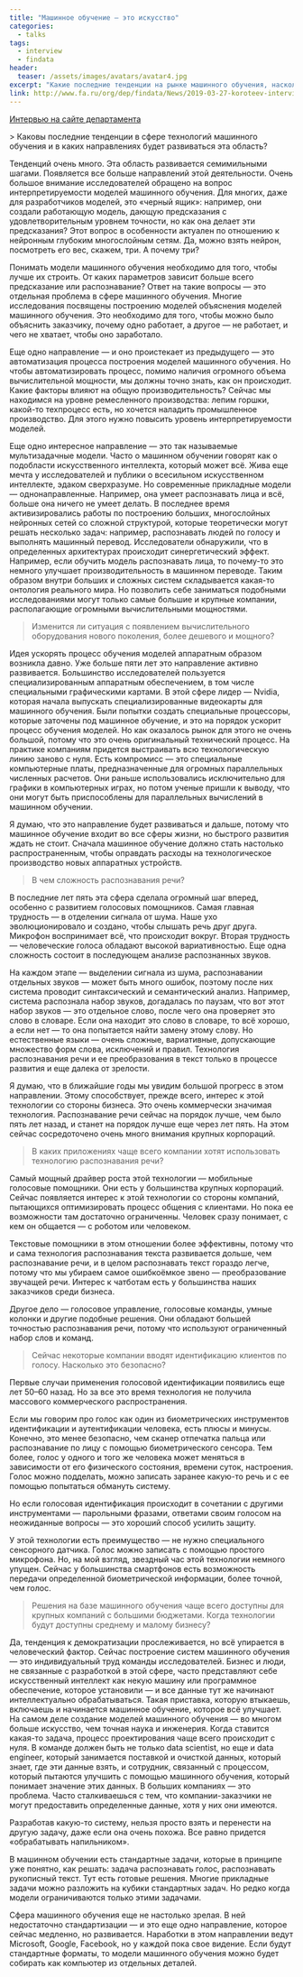 ```yaml
---
title: "Машинное обучение – это искусство"
categories:
  - talks
tags:
  - interview
  - findata
header:
  teaser: /assets/images/avatars/avatar4.jpg
excerpt: "Какие последние тенденции на рынке машинного обучения, насколько безопасно проходить идентификацию с помощью голоса и когда ждать массового внедрения нейросетей, читайте в интервью доцента департамента анализа данных, принятия решений и финансовых технологий Михаил Коротеев (Michail Koroteev)."
link: http://www.fa.ru/org/dep/findata/News/2019-03-27-koroteev-interview.aspx?fbclid=IwAR2DVV2yEDxivitYbs6jh-gL-8IK3hG1KcluAGbisy1_zhf49SiORRzRuT0
---
```


[Интервью на сайте департамента](http://www.fa.ru/org/dep/findata/News/2019-03-27-koroteev-interview.aspx?fbclid=IwAR2DVV2yEDxivitYbs6jh-gL-8IK3hG1KcluAGbisy1_zhf49SiORRzRuT0)


​> Каковы последние тенденции в сфере технологий машинного обучения и в каких направлениях будет развиваться эта область?

Тенденций очень много. Эта область развивается семимильными шагами. Появляется все больше направлений этой деятельности. Очень большое внимание исследователей обращено на вопрос интерпретируемости моделей машинного обучения. Для многих, даже для разработчиков моделей, это «черный ящик»: например, они создали работающую модель, дающую предсказания с удовлетворительным уровнем точности, но как она делает эти предсказания? Этот вопрос в особенности актуален по отношению к нейронным глубоким многослойным сетям. Да, можно взять нейрон, посмотреть его вес, скажем, три. А почему три?

Понимать модели машинного обучения необходимо для того, чтобы лучше их строить. От каких параметров зависит больше всего предсказание или распознавание? Ответ на такие вопросы — это отдельная проблема в сфере машинного обучения. Многие исследования посвящены построению моделей объяснения моделей машинного обучения. Это необходимо для того, чтобы можно было объяснить заказчику, почему одно работает, а другое — не работает, и чего не хватает, чтобы оно заработало.

Еще одно направление — и оно проистекает из предыдущего — это автоматизация процесса построения моделей машинного обучения. Но чтобы автоматизировать процесс, помимо наличия огромного объема вычислительной мощности, мы должны точно знать, как он происходит. Какие факторы влияют на общую производительность? Сейчас мы находимся на уровне ремесленного производства: лепим горшки, какой-то техпроцесс есть, но хочется наладить промышленное производство. Для этого нужно повысить уровень интерпретируемости моделей. 

Еще одно интересное направление — это так называемые мультизадачные модели. Часто о машинном обучении говорят как о подобласти искусственного интеллекта, который может всё. Жива еще мечта у исследователей и публики о всесильном искусственном интеллекте, эдаком сверхразуме. Но современные прикладные модели — однонаправленные. Например, она умеет распознавать лица и всё, больше она ничего не умеет делать. В последнее время активизировались работы по построению больших, многослойных нейронных сетей со сложной структурой, которые теоретически могут решать несколько задач: например, распознавать людей по голосу и выполнять машинный перевод. Исследователи обнаружили, что в определенных архитектурах происходит синергетический эффект. Например, если обучить модель распознавать лица, то почему-то это немного улучшает производительность в машинном переводе. Таким образом внутри больших и сложных систем складывается какая-то онтология реального мира. Но позволить себе заниматься подобными исследованиями могут только самые большие и крупные компании, располагающие огромными вычислительными мощностями.

> Изменится ли ситуация с появлением вычислительного оборудования нового поколения, более дешевого и мощного?

Идея ускорять процесс обучения моделей аппаратным образом возникла давно. Уже больше пяти лет это направление активно развивается. Большинство исследователей пользуется специализированным аппаратным обеспечением, в том числе специальными графическими картами. В этой сфере лидер — Nvidia, которая начала выпускать специализированные видеокарты для машинного обучения. Были попытки создать специальные процессоры, которые заточены под машинное обучение, и это на порядок ускорит процесс обучения моделей. Но как оказалось рынок для этого не очень большой, потому что это очень оригинальный технический процесс. На практике компаниям придется выстраивать всю технологическую линию заново с нуля. Есть компромисс — это специальные компьютерные платы, предназначенные для огромных параллельных численных расчетов. Они раньше использовались исключительно для графики в компьютерных играх, но потом ученые пришли к выводу, что они могут быть приспособлены для параллельных вычислений в машинном обучении.

Я думаю, что это направление будет развиваться и дальше, потому что машинное обучение входит во все сферы жизни, но быстрого развития ждать не стоит. Сначала машинное обучение должно стать настолько распространенным, чтобы оправдать расходы на технологическое производство новых аппаратных устройств.

> В чем сложность распознавания речи?

В последние лет пять эта сфера сделала огромный шаг вперед, особенно с развитием голосовых помощников. Самая главная трудность — в отделении сигнала от шума. Наше ухо эволюционировало и создано, чтобы слышать речь друг друга. Микрофон воспринимает всё, что происходит вокруг. Вторая трудность — человеческие голоса обладают высокой вариативностью. Еще одна сложность состоит в последующем анализе распознанных звуков.

На каждом этапе — выделении сигнала из шума, распознавании отдельных звуков — может быть много ошибок, поэтому после них система проводит синтаксический и семантический анализ. Например, система распознала набор звуков, догадалась по паузам, что вот этот набор звуков — это отдельное слово, после чего она проверяет это слово в словаре. Если она находит это слово в словаре, то всё хорошо, а если нет — то она попытается найти замену этому слову. Но естественные языки — очень сложные, вариативные, допускающие множество форм слова, исключений и правил. Технология распознавания речи и ее преобразования в текст только в процессе развития и еще далека от зрелости.

Я думаю, что в ближайшие годы мы увидим большой прогресс в этом направлении. Этому способствует, прежде всего, интерес к этой технологии со стороны бизнеса. Это очень коммерчески значимая технология. Распознавание речи сейчас на порядок лучше, чем было пять лет назад, и станет на порядок лучше еще через лет пять. На этом сейчас сосредоточено очень много внимания крупных корпораций.

> В каких приложениях чаще всего компании хотят использовать технологию распознавания речи?

Самый мощный драйвер роста этой технологии — мобильные голосовые помощники. Они есть у большинства крупных корпораций. Сейчас появляется интерес к этой технологии со стороны компаний, пытающихся оптимизировать процесс общения с клиентами. Но пока ее возможности там достаточно ограниченны. Человек сразу понимает, с кем он общается — с роботом или человеком.

Текстовые помощники в этом отношении более эффективны, потому что и сама технология распознавания текста развивается дольше, чем распознавание речи, и в целом распознавать текст гораздо легче, потому что мы убираем самое ошибкоёмкое звено — преобразование звучащей речи. Интерес к чатботам есть у большинства наших заказчиков среди бизнеса.

Другое дело — голосовое управление, голосовые команды, умные колонки и другие подобные решения. Они обладают большей точностью распознавания речи, потому что используют ограниченный набор слов и команд.

> Сейчас некоторые компании вводят идентификацию клиентов по голосу. Насколько это безопасно?

Первые случаи применения голосовой идентификации появились еще лет 50–60 назад. Но за все это время технология не получила массового коммерческого распространения.

Если мы говорим про голос как один из биометрических инструментов идентификации и аутентификации человека, есть плюсы и минусы. Конечно, это менее безопасно, чем сканер отпечатка пальца или распознавание по лицу с помощью биометрического сенсора. Тем более, голос у одного и того же человека может меняться в зависимости от его физического состояния, времени суток, настроения. Голос можно подделать, можно записать заранее какую-то речь и с ее помощью попытаться обмануть систему.

Но если голосовая идентификация происходит в сочетании с другими инструментами — парольными фразами, ответами своим голосом на неожиданные вопросы — это хороший способ усилить защиту.

У этой технологии есть преимущество — не нужно специального сенсорного датчика. Голос можно записать с помощью простого микрофона. Но, на мой взгляд, звездный час этой технологии немного упущен. Сейчас у большинства смартфонов есть возможность передачи определенной биометрической информации, более точной, чем голос.

>Решения на базе машинного обучения чаще всего доступны для крупных компаний с большими бюджетами. Когда технологии будут доступны среднему и малому бизнесу?

Да, тенденция к демократизации прослеживается, но всё упирается в человеческий фактор. Сейчас построение систем машинного обучения — это индивидуальный труд команды исследователей. Бизнес и люди, не связанные с разработкой в этой сфере, часто представляют себе искусственный интеллект как некую машину или программное обеспечение, которое установили — и все данные тут же начинают интеллектуально обрабатываться. Такая приставка, которую втыкаешь, включаешь и начинается машинное обучение, которое всё улучшает. На самом деле создание моделей машинного обучения — во многом больше искусство, чем точная наука и инженерия. Когда ставится какая-то задача, процесс проектирования чаще всего происходит с нуля. В команде должен быть не только data scientist, но еще и data engineer, который занимается поставкой и очисткой данных, который знает, где эти данные взять, и сотрудник, связанный с процессом, который пытаются улучшить с помощью машинного обучения, который понимает значение этих данных. В больших компаниях — это проблема. Часто сталкиваешься с тем, что компании-заказчики не могут предоставить определенные данные, хотя у них они имеются.

Разработав какую-то систему, нельзя просто взять и перенести на другую задачу, даже если она очень похожа. Все равно придется «обрабатывать напильником».

В машинном обучении есть стандартные задачи, которые в принципе уже понятно, как решать: задача распознавать голос, распознавать рукописный текст. Тут есть готовые решения. Многие прикладные задачи можно разложить на кубики стандартных задач. Но редко когда модели ограничиваются только этими задачами.

Сфера машинного обучения еще не настолько зрелая. В ней недостаточно стандартизации — и это еще одно направление, которое сейчас медленно, но развивается. Наработки в этом направлении ведут Microsoft, Google, Facebook, но у каждой пока свое видение. Если будут стандартные форматы, то модели машинного обучения можно будет собирать как компьютер из отдельных деталей. 